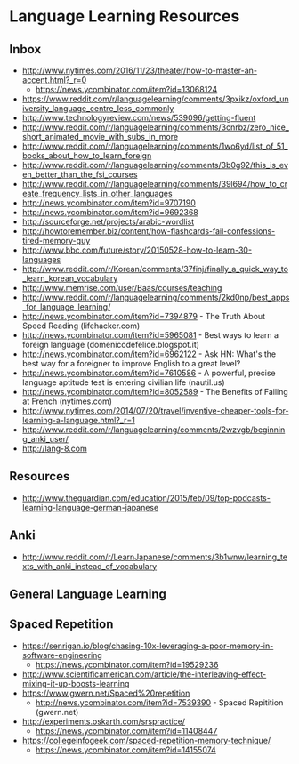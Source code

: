 # Language Learning Resources

## Inbox

+ http://www.nytimes.com/2016/11/23/theater/how-to-master-an-accent.html?_r=0
   - https://news.ycombinator.com/item?id=13068124
+ https://www.reddit.com/r/languagelearning/comments/3pxikz/oxford_university_language_centre_less_commonly
+ http://www.technologyreview.com/news/539096/getting-fluent
+ http://www.reddit.com/r/languagelearning/comments/3cnrbz/zero_nice_short_animated_movie_with_subs_in_more
+ http://www.reddit.com/r/languagelearning/comments/1wo6yd/list_of_51_books_about_how_to_learn_foreign
+ http://www.reddit.com/r/languagelearning/comments/3b0g92/this_is_even_better_than_the_fsi_courses
+ http://www.reddit.com/r/languagelearning/comments/39l694/how_to_create_frequency_lists_in_other_languages
+ http://news.ycombinator.com/item?id=9707190
+ http://news.ycombinator.com/item?id=9692368
+ http://sourceforge.net/projects/arabic-wordlist
+ http://howtoremember.biz/content/how-flashcards-fail-confessions-tired-memory-guy
+ http://www.bbc.com/future/story/20150528-how-to-learn-30-languages
+ http://www.reddit.com/r/Korean/comments/37finj/finally_a_quick_way_to_learn_korean_vocabulary
+ http://www.memrise.com/user/Baas/courses/teaching
+ http://www.reddit.com/r/languagelearning/comments/2kd0np/best_apps_for_language_learning/
+ http://news.ycombinator.com/item?id=7394879 - The Truth About Speed Reading (lifehacker.com)
+ http://news.ycombinator.com/item?id=5965081 - Best ways to learn a foreign language (domenicodefelice.blogspot.it)
+ http://news.ycombinator.com/item?id=6962122 - Ask HN: What's the best way for a foreigner to improve English to a great level?
+ http://news.ycombinator.com/item?id=7610586 - A powerful, precise language aptitude test is entering civilian life (nautil.us)
+ http://news.ycombinator.com/item?id=8052589 - The Benefits of Failing at French (nytimes.com)
+ http://www.nytimes.com/2014/07/20/travel/inventive-cheaper-tools-for-learning-a-language.html?_r=1
+ http://www.reddit.com/r/languagelearning/comments/2wzvgb/beginning_anki_user/
+ http://lang-8.com

## Resources

- http://www.theguardian.com/education/2015/feb/09/top-podcasts-learning-language-german-japanese

## Anki

- http://www.reddit.com/r/LearnJapanese/comments/3b1wnw/learning_texts_with_anki_instead_of_vocabulary

## General Language Learning

## Spaced Repetition

- https://senrigan.io/blog/chasing-10x-leveraging-a-poor-memory-in-software-engineering
    - https://news.ycombinator.com/item?id=19529236
- http://www.scientificamerican.com/article/the-interleaving-effect-mixing-it-up-boosts-learning
- https://www.gwern.net/Spaced%20repetition
   - http://news.ycombinator.com/item?id=7539390 - Spaced Repitition (gwern.net)
- http://experiments.oskarth.com/srspractice/
   - https://news.ycombinator.com/item?id=11408447
- https://collegeinfogeek.com/spaced-repetition-memory-technique/
   - https://news.ycombinator.com/item?id=14155074
